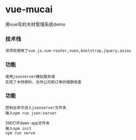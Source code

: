 # vue-mucai
用vue写的木材管理系统demo

### 技术栈
```
该项目使用了vue.js,vue-router,vuex,bootstrap,jquery,axios
```

### 功能
```
使用jsonserver模拟服务端
实现了木材原料，合作公司和订单的增删改查
```

### 功能
```
控制台命令进入jsonserver文件夹
输入npm run json:server

IDE打开demo-app文件夹
输入npm init
npm run serve
```

